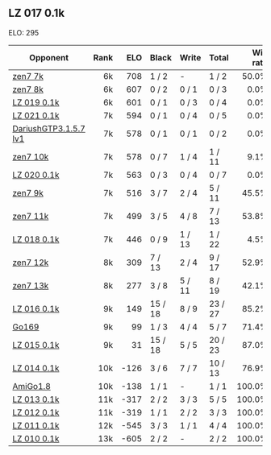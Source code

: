 ## LZ 017 0.1k ##

ELO: 295

Opponent | Rank | ELO | Black | Write | Total | Win rate
---------|-----:|----:|-------|-------|-------|-------:
[zen7 7k](zen7%207k.md) | 6k | 708 | 1 / 2 | - | 1 / 2 | 50.0%
[zen7 8k](zen7%208k.md) | 6k | 607 | 0 / 2 | 0 / 1 | 0 / 3 | 0.0%
[LZ 019 0.1k](LZ%20019%200.1k.md) | 6k | 601 | 0 / 1 | 0 / 3 | 0 / 4 | 0.0%
[LZ 021 0.1k](LZ%20021%200.1k.md) | 7k | 594 | 0 / 1 | 0 / 4 | 0 / 5 | 0.0%
[DariushGTP3.1.5.7 lv1](DariushGTP3.1.5.7%20lv1.md) | 7k | 578 | 0 / 1 | 0 / 1 | 0 / 2 | 0.0%
[zen7 10k](zen7%2010k.md) | 7k | 578 | 0 / 7 | 1 / 4 | 1 / 11 | 9.1%
[LZ 020 0.1k](LZ%20020%200.1k.md) | 7k | 563 | 0 / 3 | 0 / 4 | 0 / 7 | 0.0%
[zen7 9k](zen7%209k.md) | 7k | 516 | 3 / 7 | 2 / 4 | 5 / 11 | 45.5%
[zen7 11k](zen7%2011k.md) | 7k | 499 | 3 / 5 | 4 / 8 | 7 / 13 | 53.8%
[LZ 018 0.1k](LZ%20018%200.1k.md) | 7k | 446 | 0 / 9 | 1 / 13 | 1 / 22 | 4.5%
[zen7 12k](zen7%2012k.md) | 8k | 309 | 7 / 13 | 2 / 4 | 9 / 17 | 52.9%
[zen7 13k](zen7%2013k.md) | 8k | 277 | 3 / 8 | 5 / 11 | 8 / 19 | 42.1%
[LZ 016 0.1k](LZ%20016%200.1k.md) | 9k | 149 | 15 / 18 | 8 / 9 | 23 / 27 | 85.2%
[Go169](Go169.md) | 9k | 99 | 1 / 3 | 4 / 4 | 5 / 7 | 71.4%
[LZ 015 0.1k](LZ%20015%200.1k.md) | 9k | 31 | 15 / 18 | 5 / 5 | 20 / 23 | 87.0%
[LZ 014 0.1k](LZ%20014%200.1k.md) | 10k | -126 | 3 / 6 | 7 / 7 | 10 / 13 | 76.9%
[AmiGo1.8](AmiGo1.8.md) | 10k | -138 | 1 / 1 | - | 1 / 1 | 100.0%
[LZ 013 0.1k](LZ%20013%200.1k.md) | 11k | -317 | 2 / 2 | 3 / 3 | 5 / 5 | 100.0%
[LZ 012 0.1k](LZ%20012%200.1k.md) | 11k | -319 | 1 / 1 | 2 / 2 | 3 / 3 | 100.0%
[LZ 011 0.1k](LZ%20011%200.1k.md) | 12k | -545 | 3 / 3 | 1 / 1 | 4 / 4 | 100.0%
[LZ 010 0.1k](LZ%20010%200.1k.md) | 13k | -605 | 2 / 2 | - | 2 / 2 | 100.0%

